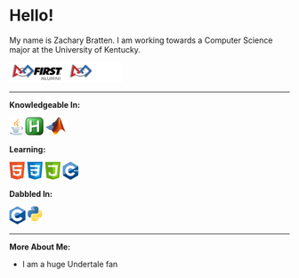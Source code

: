 # Hello!
My name is Zachary Bratten. I am working towards a Computer Science major at the University of Kentucky.

<img src='icons/FIRSTAlumn-Light.png#gh-light-mode-only' width=100 alt="FIRST Alumn" title="firstinspires.org"> <img src='icons/FIRSTAlumn-Dark.png#gh-dark-mode-only' width=100 alt="FIRST Alumn" title="firstinspires.org">

---

**Knowledgeable In:**

<a href="https://www.java.com" target="_blank"><img height="32" src="icons/Java.png" alt="Java" title="Java"/></a>
<a href="https://www.autohotkey.com" target="_blank"><img height="32" src="icons/AutoHotKey.png" alt="AutoHotKey" title="AutoHotKey"/></a>
<a href="https://www.mathworks.com/" target="_blank"><img height="32" src="icons/Matlab.png" alt="MATLAB" title="MATLAB"/></a>

**Learning:**

<a href="https://en.wikipedia.org/wiki/HTML5" target="_blank"><img height="32" src="icons/HTML5.png" alt="HTML5" title="HTML5"/></a>
<a href="https://en.wikipedia.org/wiki/CSS" target="_blank"><img height="32" src="icons/CSS.png" alt="CSS" title="CSS"/></a>
<a href="https://en.wikipedia.org/wiki/JavaScript" target="_blank"><img height="32" src="icons/JS.png" alt="JavaScript" title="JavaScript"/></a>
<a href="https://isocpp.org" target="_blank"><img height="32" src="icons/C++.svg" alt="C++" title="C++"/></a>

**Dabbled In:**

<a href="https://en.wikipedia.org/wiki/C_(programming_language)" target="_blank"><img height="32" src="icons/C.svg" alt="C" title="C"/></a>
<a href="https://www.python.org" target="_blank"><img height="32" src="icons/Python.svg" alt="Python" title="Python"/></a>

---

**More About Me:**
* I am a huge Undertale fan
